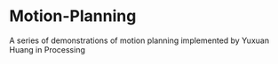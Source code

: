 # Motion-Planning
A series of demonstrations of motion planning implemented by Yuxuan Huang in Processing
